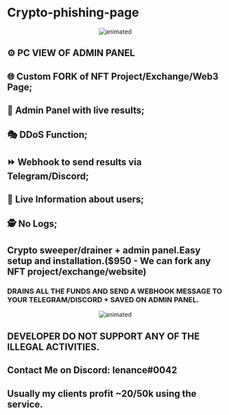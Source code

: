 # Crypto-phishing-page
<p align="center">
  <img src="https://github.com/gitlenance/Crypto-marketplace-phishing/blob/main/web.png" alt="animated" />
</p>

## ⚙️ PC VIEW OF ADMIN PANEL

## 🌐 Custom FORK of NFT Project/Exchange/Web3 Page;
## 👑 Admin Panel with live results;
## 🎭 DDoS Function;
## ⏩ Webhook to send results via Telegram/Discord;
## 🔴 Live Information about users;
## 🕵️ No Logs;


## Crypto sweeper/drainer + admin panel.Easy setup and installation.($950 - We can fork any NFT project/exchange/website)

### DRAINS ALL THE FUNDS AND SEND A WEBHOOK MESSAGE TO YOUR TELEGRAM/DISCORD + SAVED ON ADMIN PANEL.

<p align="center">
  <img src="https://github.com/gitlenance/Crypto-marketplace-phishing/blob/main/wallets.png" alt="animated" />
</p>

 
## DEVELOPER DO NOT SUPPORT ANY OF THE ILLEGAL ACTIVITIES.

## Contact Me on Discord: lenance#0042

## Usually my clients profit ~20/50k using the service.
